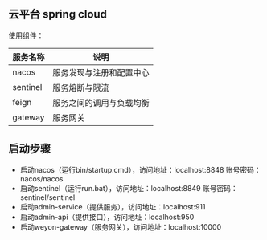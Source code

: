 ﻿云平台 spring cloud
------

使用组件：

| 服务名称 | 说明 |
|--------|--------|
| nacos| 服务发现与注册和配置中心 |
| sentinel | 服务熔断与限流 |
| feign | 服务之间的调用与负载均衡 |
| gateway | 服务网关 |

## 启动步骤
* 启动nacos（运行bin/startup.cmd），访问地址：localhost:8848 账号密码：nacos/nacos
* 启动sentinel（运行run.bat），访问地址：localhost:8849 账号密码：sentinel/sentinel
* 启动admin-service（提供服务），访问地址：localhost:911
* 启动admin-api（提供接口），访问地址：localhost:950
* 启动weyon-gateway（服务网关），访问地址：localhost:10000



